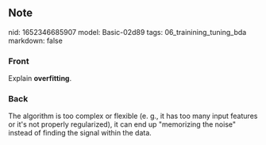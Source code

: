## Note
nid: 1652346685907
model: Basic-02d89
tags: 06_trainining_tuning_bda
markdown: false

### Front
Explain <b>overfitting</b>.

### Back
The algorithm is too complex or flexible (e. g., it has too many input features or it's not properly regularized), it can end up "memorizing the noise" instead of finding the signal within the data.
